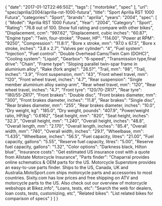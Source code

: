 {
    "date": "2017-01-12T22:46:50Z",
    "tags": [
        "motorbike",
        "spec"
    ],
    "url": "spec\/aprilia\/2004\/aprilia-rst-1000-futura",
    "title": "Sport Aprilia RST 1000 Futura",
    "categories": "Sport",
    "brands": "aprilia",
    "years": "2004",
    "spec": [
        {
            "Model": "Aprilia RST 1000 Futura",
            "Year": "2004",
            "Category": "Sport",
            "Rating": "76.8 out of 100. Show full rating and compare with other bikes",
            "Displacement, ccm": "997.62",
            "Displacement, cubic inches": "60.87",
            "Engine type": "Twin, four-stroke",
            "Power, HP": "114.00",
            "Power at RPM": "9250",
            "Compression": "11.8:1",
            "Bore x stroke, mm": "97.0 x 67.5",
            "Bore x stroke, inches": "3.8 x 2.7",
            "Valves per cylinder": "4",
            "Fuel system": "Injection",
            "Fuel control": "Double Overhead Cams\/Twin Cam (DOHC)",
            "Cooling system": "Liquid",
            "Gearbox": "6-speed",
            "Transmission type,final drive": "Chain",
            "Frame type": "Sloping parallel twin-spar frame in aluminium alloy",
            "Rake (fork angle)": "26.5?",
            "Trail, mm": "98",
            "Trail, inches": "3.9",
            "Front suspension, mm": "43",
            "Front wheel travel, mm": "120",
            "Front wheel travel, inches": "4.7",
            "Rear suspension": "Single member aluminium alloy swing-arm",
            "Rear wheel travel, mm": "120",
            "Rear wheel travel, inches": "4.7",
            "Front tyre": "120\/70-ZR17",
            "Rear tyre": "180\/55-ZR17",
            "Front brakes": "Double disc",
            "Front brakes diameter, mm": "300",
            "Front brakes diameter, inches": "11.8",
            "Rear brakes": "Single disc",
            "Rear brakes diameter, mm": "255",
            "Rear brakes diameter, inches": "10.0",
            "Dry weight, kg": "185.0",
            "Dry weight, pounds": "407.9",
            "Power\/weight ratio, HP\/kg": "0.6162",
            "Seat height, mm": "820",
            "Seat height, inches": "32.3",
            "Overall height, mm": "1.240",
            "Overall height, inches": "48.8",
            "Overall length, mm": "2.170",
            "Overall length, inches": "85.4",
            "Overall width, mm": "740",
            "Overall width, inches": "29.1",
            "Wheelbase, mm": "1.435",
            "Wheelbase, inches": "56.5",
            "Fuel capacity, litres": "21.00",
            "Fuel capacity, gallons": "5.55",
            "Reserve fuel capacity, litres": "5.00",
            "Reserve fuel capacity, gallons": "1.32",
            "Color options": "Darkness black, Hilton blue",
            "Insurance costs": "Get estimated US insurance cost with a quote from Allstate Motorcycle Insurance",
            "Parts finder": "Chaparral provides online schematics & OEM parts for the US.   Motorcycle Superstore provides an easy-to-use parts finder. Ships to the US, Canada, UK and Australia.MotoSport.com ships motorcycle parts and accessories to most countries.    Sixity.com has low prices and free shipping on ATV and motorcycle parts to the US. Also check out our overview of motorcycle webshops at Bikez.info",
            "Loans, tests, etc": "Search the web for dealers, loan costs, tests, customizing, etc",
            "Related bikes": "List related bikes for comparison of specs"
        }
    ]
}